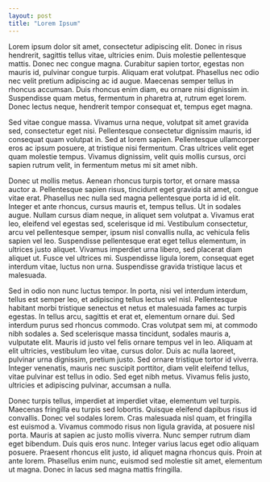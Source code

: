 ```yaml
---
layout: post
title: "Lorem Ipsum"
---
```

Lorem ipsum dolor sit amet, consectetur adipiscing elit. Donec in risus hendrerit, sagittis tellus vitae, ultricies enim. Duis molestie pellentesque mattis. Donec nec congue magna. Curabitur sapien tortor, egestas non mauris id, pulvinar congue turpis. Aliquam erat volutpat. Phasellus nec odio nec velit pretium adipiscing ac id augue. Maecenas semper tellus in rhoncus accumsan. Duis rhoncus enim diam, eu ornare nisi dignissim in. Suspendisse quam metus, fermentum in pharetra at, rutrum eget lorem. Donec lectus neque, hendrerit tempor consequat et, tempus eget magna.

Sed vitae congue massa. Vivamus urna neque, volutpat sit amet gravida sed, consectetur eget nisi. Pellentesque consectetur dignissim mauris, id consequat quam volutpat in. Sed at lorem sapien. Pellentesque ullamcorper eros ac ipsum posuere, at tristique nisi fermentum. Cras ultrices velit eget quam molestie tempus. Vivamus dignissim, velit quis mollis cursus, orci sapien rutrum velit, in fermentum metus mi sit amet nibh.

Donec ut mollis metus. Aenean rhoncus turpis tortor, et ornare massa auctor a. Pellentesque sapien risus, tincidunt eget gravida sit amet, congue vitae erat. Phasellus nec nulla sed magna pellentesque porta id id elit. Integer et ante rhoncus, cursus mauris et, tempus tellus. Ut in sodales augue. Nullam cursus diam neque, in aliquet sem volutpat a. Vivamus erat leo, eleifend vel egestas sed, scelerisque id mi. Vestibulum consectetur, arcu vel pellentesque semper, ipsum nisl convallis nulla, ac vehicula felis sapien vel leo. Suspendisse pellentesque erat eget tellus elementum, in ultrices justo aliquet. Vivamus imperdiet urna libero, sed placerat diam aliquet ut. Fusce vel ultrices mi. Suspendisse ligula lorem, consequat eget interdum vitae, luctus non urna. Suspendisse gravida tristique lacus et malesuada.

Sed in odio non nunc luctus tempor. In porta, nisi vel interdum interdum, tellus est semper leo, et adipiscing tellus lectus vel nisl. Pellentesque habitant morbi tristique senectus et netus et malesuada fames ac turpis egestas. In tellus arcu, sagittis et erat et, elementum ornare dui. Sed interdum purus sed rhoncus commodo. Cras volutpat sem mi, at commodo nibh sodales a. Sed scelerisque massa tincidunt, sodales mauris a, vulputate elit. Mauris id justo vel felis ornare tempus vel in leo. Aliquam at elit ultricies, vestibulum leo vitae, cursus dolor. Duis ac nulla laoreet, pulvinar urna dignissim, pretium justo. Sed ornare tristique tortor id viverra. Integer venenatis, mauris nec suscipit porttitor, diam velit eleifend tellus, vitae pulvinar est tellus in odio. Sed eget nibh metus. Vivamus felis justo, ultricies et adipiscing pulvinar, accumsan a nulla.

Donec turpis tellus, imperdiet at imperdiet vitae, elementum vel turpis. Maecenas fringilla eu turpis sed lobortis. Quisque eleifend dapibus risus id convallis. Donec vel sodales lorem. Cras malesuada nisl quam, et fringilla est euismod a. Vivamus commodo risus non ligula gravida, at posuere nisl porta. Mauris at sapien ac justo mollis viverra. Nunc semper rutrum diam eget bibendum. Duis quis eros nunc. Integer varius lacus eget odio aliquam posuere. Praesent rhoncus elit justo, id aliquet magna rhoncus quis. Proin at ante lorem. Phasellus enim nunc, euismod sed molestie sit amet, elementum ut magna. Donec in lacus sed magna mattis fringilla.

